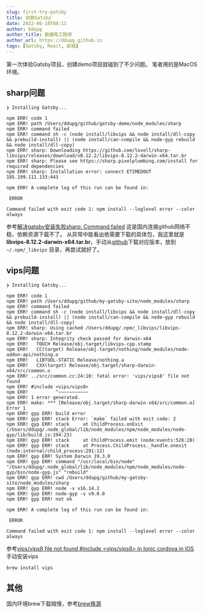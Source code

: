 ```yaml
---
slug: first-try-gatsby
title: 初尝Gatsby
date: 2022-06-18T08:11
author: Ddupg
author_title: 数据库工程师
author_url: https://ddupg.github.io
tags: [Gatsby, React, 前端]
---
```


第一次体验Gatsby项目，创建demo项目就碰到了不少问题。
笔者用的是MacOS环境。

<!-- truncate -->

## sharp问题

```
❯ Installing Gatsby...

npm ERR! code 1
npm ERR! path /Users/ddupg/github/gatsby-demo/node_modules/sharp
npm ERR! command failed
npm ERR! command sh -c (node install/libvips && node install/dll-copy && prebuild-install) || (node install/can-compile && node-gyp rebuild && node install/dll-copy)
npm ERR! sharp: Downloading https://github.com/lovell/sharp-libvips/releases/download/v8.12.2/libvips-8.12.2-darwin-x64.tar.br
npm ERR! sharp: Please see https://sharp.pixelplumbing.com/install for required dependencies
npm ERR! sharp: Installation error: connect ETIMEDOUT 185.199.111.133:443

npm ERR! A complete log of this run can be found in:

 ERROR

Command failed with exit code 1: npm install --loglevel error --color always
```
 
参考[解决gatsby安装失败sharp: Command failed](https://juejin.cn/post/6844903856464199687)
这是国内连接github网络不稳，依赖资源下载不了。
从异常中能看出依需要下载的具体包，我这里就是**libvips-8.12.2-darwin-x64.tar.br**，手动从[github](https://github.com/lovell/sharp-libvips/releases)下载对应版本，放到`~/.npm/_libvips`
目录，再尝试就好了。

## vips问题

```
❯ Installing Gatsby...

npm ERR! code 1
npm ERR! path /Users/ddupg/github/my-gatsby-site/node_modules/sharp
npm ERR! command failed
npm ERR! command sh -c (node install/libvips && node install/dll-copy && prebuild-install) || (node install/can-compile && node-gyp rebuild && node install/dll-copy)
npm ERR! sharp: Using cached /Users/ddupg/.npm/_libvips/libvips-8.12.2-darwin-x64.tar.br
npm ERR! sharp: Integrity check passed for darwin-x64
npm ERR!   TOUCH Release/obj.target/libvips-cpp.stamp
npm ERR!   CC(target) Release/obj.target/nothing/node_modules/node-addon-api/nothing.o
npm ERR!   LIBTOOL-STATIC Release/nothing.a
npm ERR!   CXX(target) Release/obj.target/sharp-darwin-x64/src/common.o
npm ERR! ../src/common.cc:24:10: fatal error: 'vips/vips8' file not found
npm ERR! #include <vips/vips8>
npm ERR!          ^~~~~~~~~~~~
npm ERR! 1 error generated.
npm ERR! make: *** [Release/obj.target/sharp-darwin-x64/src/common.o] Error 1
npm ERR! gyp ERR! build error
npm ERR! gyp ERR! stack Error: `make` failed with exit code: 2
npm ERR! gyp ERR! stack     at ChildProcess.onExit (/Users/ddupg/.node_global/lib/node_modules/npm/node_modules/node-gyp/lib/build.js:194:23)
npm ERR! gyp ERR! stack     at ChildProcess.emit (node:events:526:28)
npm ERR! gyp ERR! stack     at Process.ChildProcess._handle.onexit (node:internal/child_process:291:12)
npm ERR! gyp ERR! System Darwin 19.3.0
npm ERR! gyp ERR! command "/usr/local/bin/node" "/Users/ddupg/.node_global/lib/node_modules/npm/node_modules/node-gyp/bin/node-gyp.js" "rebuild"
npm ERR! gyp ERR! cwd /Users/ddupg/github/my-gatsby-site/node_modules/sharp
npm ERR! gyp ERR! node -v v16.14.2
npm ERR! gyp ERR! node-gyp -v v9.0.0
npm ERR! gyp ERR! not ok

npm ERR! A complete log of this run can be found in:

 ERROR

Command failed with exit code 1: npm install --loglevel error --color always
```

参考[vips/vips8 file not found #include <vips/vips8> in Ionic cordova in IOS](https://stackoverflow.com/questions/66363572/vips-vips8-file-not-found-include-vips-vips8-in-ionic-cordova-in-ios)
手动安装vips
```
brew install vips
```

## 其他
国内环境brew下载贼慢，参考[brew换源](https://zhuanlan.zhihu.com/p/324691527)
